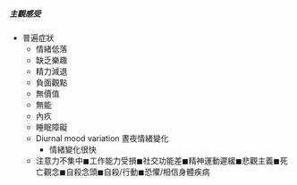 ##### 主觀感受
- 普遍症狀
	- 情緒低落
	- 缺乏樂趣
	- 精力減退
	- 負面觀點
	- 無價值
	- 無能
	- 內疚
	- 睡眠障礙
	-  Diurnal mood variation 晝夜情緒變化
		-  情緒變化很快
	- 注意力不集中◼工作能力受損◼社交功能差◼精神運動遲緩◼悲觀主義◼死亡觀念◼自殺念頭◼自殺/行動◼恐懼/相信身體疾病